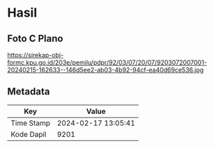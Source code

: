 # Hasil

## Foto C Plano

https://sirekap-obj-formc.kpu.go.id/203e/pemilu/pdpr/92/03/07/20/07/9203072007001-20240215-162633--146d5ee2-ab03-4b92-94cf-ea40d69ce536.jpg


## Metadata

| Key        | Value               |
| ---------- | ------------------- |
| Time Stamp | 2024-02-17 13:05:41 |
| Kode Dapil | 9201                |



